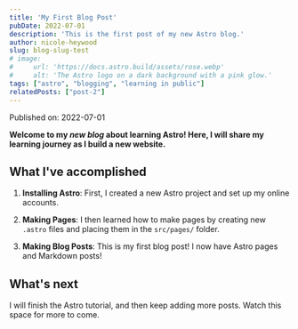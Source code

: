 ```yaml
---
title: 'My First Blog Post'
pubDate: 2022-07-01
description: 'This is the first post of my new Astro blog.'
author: nicole-heywood
slug: blog-slug-test
# image:
#     url: 'https://docs.astro.build/assets/rose.webp'
#     alt: 'The Astro logo on a dark background with a pink glow.'
tags: ["astro", "blogging", "learning in public"]
relatedPosts: ["post-2"]
---
```

<!-- # My First Blog Post -->

Published on: 2022-07-01

**Welcome to my _new blog_ about learning Astro! Here, I will share my learning journey as I build a new website.**

## What I've accomplished

1. **Installing Astro**: First, I created a new Astro project and set up my online accounts.

2. **Making Pages**: I then learned how to make pages by creating new `.astro` files and placing them in the `src/pages/` folder.

3. **Making Blog Posts**: This is my first blog post! I now have Astro pages and Markdown posts!

## What's next

I will finish the Astro tutorial, and then keep adding more posts. Watch this space for more to come.